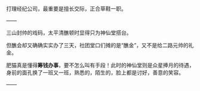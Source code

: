 打理经纪公司，最重要是擅长交际，正合草鞋一职。

——

三山封帅的戏码，太平清醮顿时显得只为神仙堂搭台。

但醮会却又确确实实办了三天，社团堂口们摊的是“醮金”，又不是给二路元帅的礼金。

肥猫真是懂得**筹钱办事**，要不怎么叫有手段！此时的神仙堂则是众星捧月的待遇，身前的面孔换了一班又一班，熟悉的，陌生的，脸上都是讨好，善意的笑容。

——

